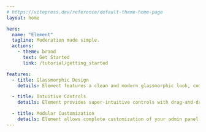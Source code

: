 ```yaml
---
# https://vitepress.dev/reference/default-theme-home-page
layout: home

hero:
  name: "Element"
  tagline: Moderation made simple.
  actions:
    - theme: brand
      text: Get Started
      link: /tutorial/getting_started

features:
  - title: Glassmorphic Design
    details: Element features a clean and modern glassmorphic look, combining transparency and blur effects to deliver a stunning and intuitive user interface.

  - title: Intuitive Controls
    details: Element provides super-intuitive controls with drag-and-drop functionality, seamless navigation, making moderation efficient and user-friendly.

  - title: Modular Customization
    details: Element allows complete customization of your admin panel with modular components for seamless moderation fit for all workflows.
---
```


